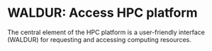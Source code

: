 # WALDUR: Access HPC platform
The central element of the HPC platform is a user-friendly interface (WALDUR) for requesting and accessing computing resources.
